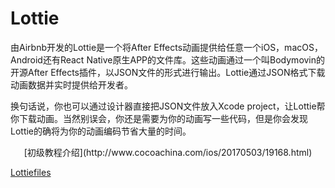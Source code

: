 # Lottie

由Airbnb开发的Lottie是一个将After Effects动画提供给任意一个iOS，macOS，Android还有React Native原生APP的文件库。这些动画通过一个叫Bodymovin的开源After Effects插件，以JSON文件的形式进行输出。Lottie通过JSON格式下载动画数据并实时提供给开发者。

换句话说，你也可以通过设计器直接把JSON文件放入Xcode project，让Lottie帮你下载动画。当然别误会，你还是需要为你的动画写一些代码，但是你会发现Lottie的确将为你的动画编码节省大量的时间。

<center>[初级教程介绍](http://www.cocoachina.com/ios/20170503/19168.html)</center>

[Lottiefiles](https://www.lottiefiles.com)
